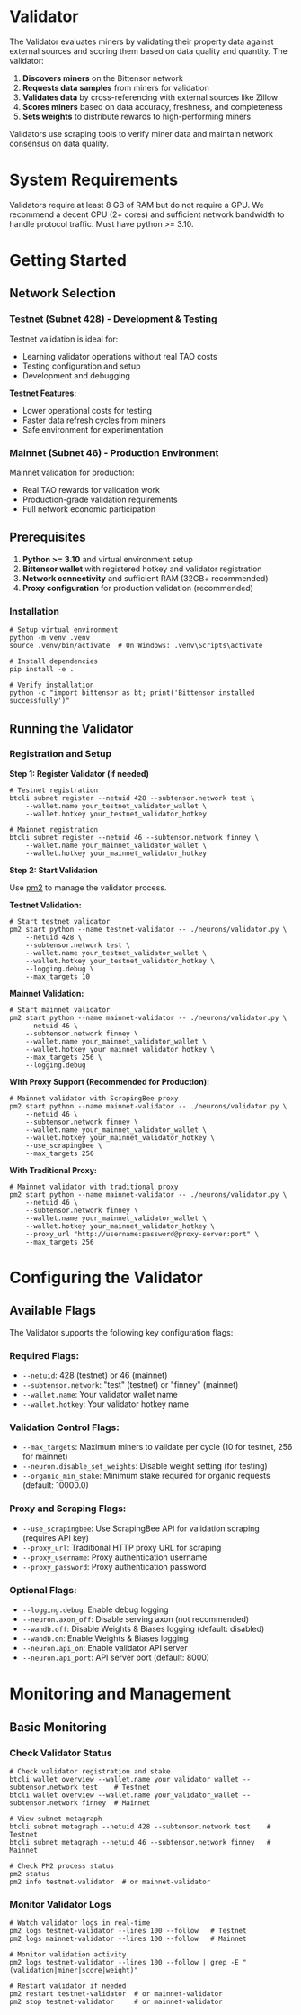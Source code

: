 # Validator

The Validator evaluates miners by validating their property data against external sources and scoring them based on data quality and quantity. The validator:

1. **Discovers miners** on the Bittensor network
2. **Requests data samples** from miners for validation
3. **Validates data** by cross-referencing with external sources like Zillow
4. **Scores miners** based on data accuracy, freshness, and completeness
5. **Sets weights** to distribute rewards to high-performing miners

Validators use scraping tools to verify miner data and maintain network consensus on data quality.

# System Requirements

Validators require at least 8 GB of RAM but do not require a GPU. We recommend a decent CPU (2+ cores) and sufficient network bandwidth to handle protocol traffic. Must have python >= 3.10.

# Getting Started

## Network Selection

### Testnet (Subnet 428) - Development & Testing
Testnet validation is ideal for:
- Learning validator operations without real TAO costs
- Testing configuration and setup
- Development and debugging

**Testnet Features:**
- Lower operational costs for testing
- Faster data refresh cycles from miners
- Safe environment for experimentation

### Mainnet (Subnet 46) - Production Environment
Mainnet validation for production:
- Real TAO rewards for validation work
- Production-grade validation requirements
- Full network economic participation

## Prerequisites

1. **Python >= 3.10** and virtual environment setup
2. **Bittensor wallet** with registered hotkey and validator registration
3. **Network connectivity** and sufficient RAM (32GB+ recommended)
4. **Proxy configuration** for production validation (recommended)

### Installation

```shell
# Setup virtual environment
python -m venv .venv
source .venv/bin/activate  # On Windows: .venv\Scripts\activate

# Install dependencies
pip install -e .

# Verify installation
python -c "import bittensor as bt; print('Bittensor installed successfully')"
```

## Running the Validator

### Registration and Setup

**Step 1: Register Validator (if needed)**
```shell
# Testnet registration
btcli subnet register --netuid 428 --subtensor.network test \
    --wallet.name your_testnet_validator_wallet \
    --wallet.hotkey your_testnet_validator_hotkey

# Mainnet registration
btcli subnet register --netuid 46 --subtensor.network finney \
    --wallet.name your_mainnet_validator_wallet \
    --wallet.hotkey your_mainnet_validator_hotkey
```

**Step 2: Start Validation**

Use [pm2](https://pm2.keymetrics.io/) to manage the validator process.

**Testnet Validation:**
```shell
# Start testnet validator
pm2 start python --name testnet-validator -- ./neurons/validator.py \
    --netuid 428 \
    --subtensor.network test \
    --wallet.name your_testnet_validator_wallet \
    --wallet.hotkey your_testnet_validator_hotkey \
    --logging.debug \
    --max_targets 10
```

**Mainnet Validation:**
```shell
# Start mainnet validator
pm2 start python --name mainnet-validator -- ./neurons/validator.py \
    --netuid 46 \
    --subtensor.network finney \
    --wallet.name your_mainnet_validator_wallet \
    --wallet.hotkey your_mainnet_validator_hotkey \
    --max_targets 256 \
    --logging.debug
```

**With Proxy Support (Recommended for Production):**
```shell
# Mainnet validator with ScrapingBee proxy
pm2 start python --name mainnet-validator -- ./neurons/validator.py \
    --netuid 46 \
    --subtensor.network finney \
    --wallet.name your_mainnet_validator_wallet \
    --wallet.hotkey your_mainnet_validator_hotkey \
    --use_scrapingbee \
    --max_targets 256
```

**With Traditional Proxy:**
```shell
# Mainnet validator with traditional proxy
pm2 start python --name mainnet-validator -- ./neurons/validator.py \
    --netuid 46 \
    --subtensor.network finney \
    --wallet.name your_mainnet_validator_wallet \
    --wallet.hotkey your_mainnet_validator_hotkey \
    --proxy_url "http://username:password@proxy-server:port" \
    --max_targets 256
```

# Configuring the Validator

## Available Flags

The Validator supports the following key configuration flags:

### **Required Flags:**
- `--netuid`: 428 (testnet) or 46 (mainnet)
- `--subtensor.network`: "test" (testnet) or "finney" (mainnet)
- `--wallet.name`: Your validator wallet name
- `--wallet.hotkey`: Your validator hotkey name

### **Validation Control Flags:**
- `--max_targets`: Maximum miners to validate per cycle (10 for testnet, 256 for mainnet)
- `--neuron.disable_set_weights`: Disable weight setting (for testing)
- `--organic_min_stake`: Minimum stake required for organic requests (default: 10000.0)

### **Proxy and Scraping Flags:**
- `--use_scrapingbee`: Use ScrapingBee API for validation scraping (requires API key)
- `--proxy_url`: Traditional HTTP proxy URL for scraping
- `--proxy_username`: Proxy authentication username
- `--proxy_password`: Proxy authentication password

### **Optional Flags:**
- `--logging.debug`: Enable debug logging
- `--neuron.axon_off`: Disable serving axon (not recommended)
- `--wandb.off`: Disable Weights & Biases logging (default: disabled)
- `--wandb.on`: Enable Weights & Biases logging
- `--neuron.api_on`: Enable validator API server
- `--neuron.api_port`: API server port (default: 8000)

# Monitoring and Management

## Basic Monitoring

### Check Validator Status
```shell
# Check validator registration and stake
btcli wallet overview --wallet.name your_validator_wallet --subtensor.network test    # Testnet
btcli wallet overview --wallet.name your_validator_wallet --subtensor.network finney  # Mainnet

# View subnet metagraph
btcli subnet metagraph --netuid 428 --subtensor.network test    # Testnet
btcli subnet metagraph --netuid 46 --subtensor.network finney   # Mainnet

# Check PM2 process status
pm2 status
pm2 info testnet-validator  # or mainnet-validator
```

### Monitor Validator Logs
```shell
# Watch validator logs in real-time
pm2 logs testnet-validator --lines 100 --follow   # Testnet
pm2 logs mainnet-validator --lines 100 --follow   # Mainnet

# Monitor validation activity
pm2 logs testnet-validator --lines 100 --follow | grep -E "(validation|miner|score|weight)"

# Restart validator if needed
pm2 restart testnet-validator  # or mainnet-validator
pm2 stop testnet-validator     # or mainnet-validator
```